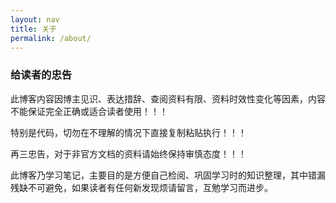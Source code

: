 ```yaml
---
layout: nav
title: 关于
permalink: /about/
---
```


### 给读者的忠告

此博客内容因博主见识、表达措辞、查阅资料有限、资料时效性变化等因素，内容不能保证完全正确或适合读者使用！！！

特别是代码，切勿在不理解的情况下直接复制粘贴执行！！！

再三忠告，对于非官方文档的资料请始终保持审慎态度！！！

此博客乃学习笔记，主要目的是方便自己检阅、巩固学习时的知识整理，其中错漏残缺不可避免，如果读者有任何新发现烦请留言，互勉学习而进步。
